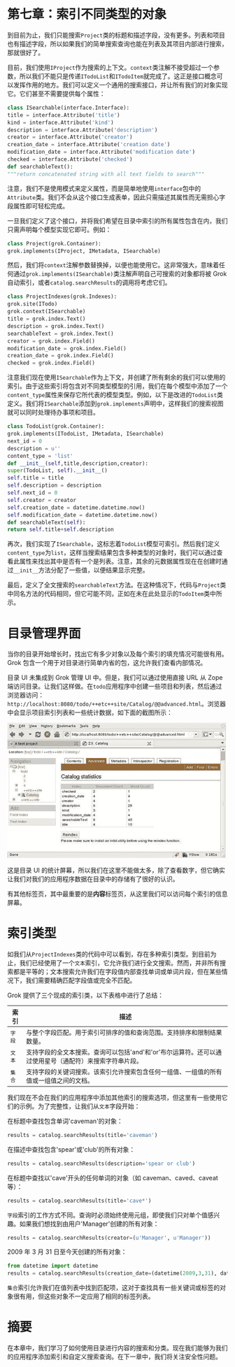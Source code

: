 # 第七章：索引不同类型的对象

到目前为止，我们只能搜索`Project`类的标题和描述字段，没有更多。列表和项目也有描述字段，所以如果我们的简单搜索查询也能在列表及其项目内部进行搜索，那就很好了。

目前，我们使用`IProject`作为搜索的上下文。`context`类注解不接受超过一个参数，所以我们不能只是传递`ITodoList`和`ITodoItem`就完成了。这正是接口概念可以发挥作用的地方。我们可以定义一个通用的搜索接口，并让所有我们的对象实现它。它们甚至不需要提供每个属性：

```py
class ISearchable(interface.Interface):
title = interface.Attribute('title')
kind = interface.Attribute('kind')
description = interface.Attribute('description')
creator = interface.Attribute('creator')
creation_date = interface.Attribute('creation date')
modification_date = interface.Attribute('modification date')
checked = interface.Attribute('checked')
def searchableText():
"""return concatenated string with all text fields to search"""

```

注意，我们不是使用模式来定义属性，而是简单地使用`interface`包中的`Attribute`类。我们不会从这个接口生成表单，因此只需描述其属性而无需担心字段属性即可轻松完成。

一旦我们定义了这个接口，并将我们希望在目录中索引的所有属性包含在内，我们只需声明每个模型实现它即可。例如：

```py
class Project(grok.Container):
grok.implements(IProject, IMetadata, ISearchable)

```

然后，我们将`context`注解参数替换掉，以便也能使用它。这非常强大，意味着任何通过`grok.implements(ISearchable)`类注解声明自己可搜索的对象都将被 Grok 自动索引，或者`catalog.searchResults`的调用将考虑它们。

```py
class ProjectIndexes(grok.Indexes):
grok.site(ITodo)
grok.context(ISearchable)
title = grok.index.Text()
description = grok.index.Text()
searchableText = grok.index.Text()
creator = grok.index.Field()
modification_date = grok.index.Field()
creation_date = grok.index.Field()
checked = grok.index.Field()

```

注意我们现在使用`ISearchable`作为上下文，并创建了所有剩余的我们可以使用的索引。由于这些索引将包含对不同类型模型的引用，我们在每个模型中添加了一个`content_type`属性来保存它所代表的模型类型。例如，以下是改进的`TodoList`类定义。我们将`ISearchable`添加到`grok.implements`声明中，这样我们的搜索视图就可以同时处理待办事项和项目。

```py
class TodoList(grok.Container):
grok.implements(ITodoList, IMetadata, ISearchable)
next_id = 0
description = u''
content_type = 'list'
def __init__(self,title,description,creator):
super(TodoList, self).__init__()
self.title = title
self.description = description
self.next_id = 0
self.creator = creator
self.creation_date = datetime.datetime.now()
self.modification_date = datetime.datetime.now()
def searchableText(self):
return self.title+self.description

```

再次，我们实现了`ISearchable`，这标志着`TodoList`模型可索引。然后我们定义`content_type`为`list`，这样当搜索结果包含多种类型的对象时，我们可以通过查看此属性来找出其中是否有一个是列表。注意，其余的元数据属性现在在创建时通过`__init__`方法分配了一些值，以便结果显示完整。

最后，定义了全文搜索的`searchableText`方法。在这种情况下，代码与`Project`类中同名方法的代码相同，但它可能不同，正如在未在此处显示的`TodoItem`类中所示。

# 目录管理界面

当你的目录开始增长时，找出它有多少对象以及每个索引的填充情况可能很有用。Grok 包含一个用于对目录进行简单内省的包，这允许我们查看内部情况。

目录 UI 未集成到 Grok 管理 UI 中。但是，我们可以通过使用直接 URL 从 Zope 端访问目录。让我们这样做。在`todo`应用程序中创建一些项目和列表，然后通过浏览器访问：`http://localhost:8080/todo/++etc++site/Catalog/@@advanced.html`。浏览器中会显示项目索引列表和一些统计数据，如下面的截图所示：

![目录管理 UI](img/7481_06_03.jpg)

这是目录 UI 的统计屏幕，所以我们在这里不能做太多，除了查看数字，但它确实让我们对我们的应用程序数据在目录中的存储有了很好的认识。

有其他标签页，其中最重要的是**内容**标签页，从这里我们可以访问每个索引的信息屏幕。

# 索引类型

如我们从`ProjectIndexes`类的代码中可以看到，存在多种索引类型。到目前为止，我们已经使用了一个`文本`索引，它允许我们进行全文搜索。然而，并非所有搜索都是平等的；文本搜索允许我们在字段值内部查找单词或单词片段，但在某些情况下，我们需要精确匹配字段值或完全不匹配。

Grok 提供了三个现成的索引类，以下表格中进行了总结：

| 索引 | 描述 |
| --- | --- |
| `字段` | 与整个字段匹配。用于索引可排序的值和查询范围。支持排序和限制结果数量。 |
| `文本` | 支持字段的全文本搜索。查询可以包括'and'和'or'布尔运算符。还可以通过使用星号（通配符）来搜索字符串片段。 |
| `集合` | 支持字段的关键词搜索。该索引允许搜索包含任何一组值、一组值的所有值或一组值之间的文档。 |

我们现在不会在我们的应用程序中添加其他索引的搜索选项，但这里有一些使用它们的示例。为了完整性，让我们从`文本`字段开始：

在标题中查找包含单词'caveman'的对象：

```py
results = catalog.searchResults(title='caveman')

```

在描述中查找包含'spear'或'club'的所有对象：

```py
results = catalog.searchResults(description='spear or club')

```

在标题中查找以'cave'开头的任何单词的对象（如 caveman、caved、caveat 等）：

```py
results = catalog.searchResults(title='cave*')

```

`字段`索引的工作方式不同。查询时必须始终使用元组，即使我们只对单个值感兴趣。如果我们想找到由用户'Manager'创建的所有对象：

```py
results = catalog.searchResults(creator=(u'Manager', u'Manager'))

```

2009 年 3 月 31 日至今天创建的所有对象：

```py
from datetime import datetime
results = catalog.searchResults(creation_date=(datetime(2009,3,31), datetime.now())

```

`集合`索引允许我们在值列表中找到匹配项，这对于查找具有一些关键词或标签的对象很有用，但这些对象不一定应用了相同的标签列表。

# 摘要

在本章中，我们学习了如何使用目录进行内容的搜索和分类。现在我们能够为我们的应用程序添加索引和自定义搜索查询。在下一章中，我们将关注安全性问题。
